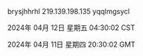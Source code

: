 brysjhhrhl 219.139.198.135 yqqlmgsycl

2024年 04月 12日 星期五 04:30:02 CST

2024年 04月 11日 星期四 20:30:02 GMT
